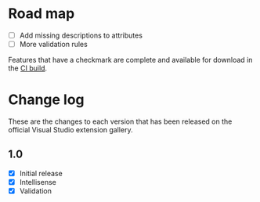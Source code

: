 # Road map

- [ ] Add missing descriptions to attributes
- [ ] More validation rules

Features that have a checkmark are complete and available for
download in the
[CI build](http://vsixgallery.com/extension/89e66607-5b1d-43a4-8da0-286801f8f60a/).

# Change log

These are the changes to each version that has been released
on the official Visual Studio extension gallery.

## 1.0

- [x] Initial release
- [x] Intellisense
- [x] Validation